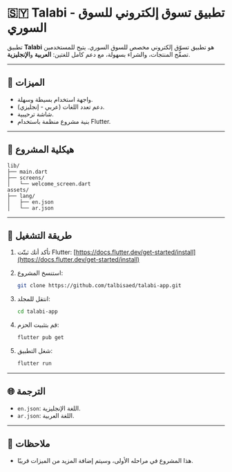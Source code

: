 # 🇸🇾 Talabi - تطبيق تسوق إلكتروني للسوق السوري

تطبيق **Talabi** هو تطبيق تسوّق إلكتروني مخصص للسوق السوري. يتيح للمستخدمين تصفّح المنتجات، والشراء بسهولة، مع دعم كامل للغتين: **العربية** و**الإنجليزية**.

---

## 📱 الميزات

- واجهة استخدام بسيطة وسهلة.
- دعم تعدد اللغات (عربي - إنجليزي).
- شاشة ترحيبية.
- بنية مشروع منظمة باستخدام Flutter.

---

## 📂 هيكلية المشروع

```
lib/
├── main.dart
├── screens/
│   └── welcome_screen.dart
assets/
├── lang/
│   ├── en.json
│   └── ar.json
```

---

## 🚀 طريقة التشغيل

1. تأكد أنك ثبتّت Flutter:
   [https://docs.flutter.dev/get-started/install](https://docs.flutter.dev/get-started/install)

2. استنسخ المشروع:
   ```bash
   git clone https://github.com/talbisaed/talabi-app.git
   ```

3. انتقل للمجلد:
   ```bash
   cd talabi-app
   ```

4. قم بتثبيت الحزم:
   ```bash
   flutter pub get
   ```

5. شغل التطبيق:
   ```bash
   flutter run
   ```

---

## 🌐 الترجمة

- `en.json`: اللغة الإنجليزية.
- `ar.json`: اللغة العربية.

---

## 📌 ملاحظات

- هذا المشروع في مراحله الأولى، وسيتم إضافة المزيد من الميزات قريبًا.
